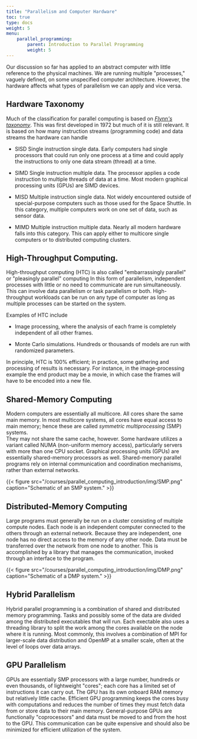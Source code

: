 ```yaml
---
title: "Parallelism and Computer Hardware"
toc: true
type: docs
weight: 5
menu:
    parallel_programming:
        parent: Introduction to Parallel Programming
        weight: 5
---
```


Our discussion so far has applied to an abstract computer with little 
reference to the physical machines.  We are running multiple "processes," vaguely defined, on some unspecified computer architecture.  However, the hardware
affects what types of parallelism we can apply and vice versa.

## Hardware Taxonomy

Much of the classification for parallel computing is based on [_Flynn's taxonomy_](https://en.wikipedia.org/wiki/Flynn%27s_taxonomy). This was first developed in 1972 but much of it is still relevant.  It is based on how many instruction streams (programming code) and data streams the hardware can handle

- SISD
    Single instruction single data.  Early computers had single processors that could run only one process at a time and could apply the instructions to only one data stream (thread) at a time.

- SIMD
    Single instruction multiple data.  The processor applies a code instruction to multiple threads of data at a time.  Most modern graphical processing units (GPUs) are SIMD devices.

- MISD
    Multiple instruction single data.  Not widely encountered outside of special-purpose computers such as those used for the Space Shuttle.  In this category, multiple computers work on one set of data, such as sensor data.

- MIMD
    Multiple instruction multiple data.  Nearly all modern hardware falls into this category.  This can apply either to multicore single computers or to distributed computing clusters.

## High-Throughput Computing.

High-throughput computing (HTC) is also called "embarrassingly parallel" or "pleasingly parallel" computing  In this form of parallelism, independent processes with little or no need to communicate are run simultaneously.  This can involve data parallelism or task parallelism or both.  High-throughput workloads can
be run on any type of computer as long as multiple processes can be started 
on the system.  

Examples of HTC include

- Image processing, where the analysis of each frame is completely independent of all other frames.  

- Monte Carlo simulations.  Hundreds or thousands of models are run with randomized parameters.  

In principle, HTC is 100% efficient; in practice, some gathering and processing of results is necessary.  For instance, in the image-processing example the end product may be a movie, in which case the frames will have to be encoded into a new file.  

## Shared-Memory Computing

Modern computers are essentially all multicore.  All cores share the same
main memory.  In most multicore systems, all cores have equal access to main
memory; hence these are called _symmetric multiprocessing_ (SMP) systems.   
They may not share the same cache, however.  Some hardware utilizes a variant
called NUMA (non-uniform memory access), particularly servers with more than
one CPU socket.  Graphical processing units (GPUs) are essentially shared-memory processors as well.  Shared-memory parallel programs rely on internal
communication and coordination mechanisms, rather than external networks.  

{{< figure src="/courses/parallel_computing_introduction/img/SMP.png" caption="Schematic of an SMP system." >}}

## Distributed-Memory Computing

Large programs must generally be run on a cluster consisting of multiple
compute nodes.  Each node is an independent computer connected to the others
through an external network.  Because they are independent, one node has no
direct access to the memory of any other node.  Data must be transferred over
the network from one node to another.  This is accomplished by a library 
that manages the communication, invoked through an interface to the 
program. 

{{< figure src="/courses/parallel_computing_introduction/img/DMP.png" caption="Schematic of a DMP system." >}}

## Hybrid Parallelism

Hybrid parallel programming is a combination of shared and distributed memory programming.  Tasks and possibly some of the data are divided among the distributed executables that will run.  Each exectable also uses a threading library
to split the work among the cores available on the node where it is running.
Most commonly, this involves a combination of MPI for larger-scale data
distribution and OpenMP at a smaller scale, often at the level of loops over
data arrays.

## GPU Parallelism

GPUs are essentially SMP processors with a large number, hundreds or even thousands, of lightweight "cores"; each core has a limited set of instructions it can carry out.  The GPU has its own onboard RAM memory but relatively little cache.  Efficient GPU programming keeps the cores busy with computations and reduces the number of times they must fetch data from or store data to their main memory.  General-purpose GPUs are functionally "coprocessors" and data must be moved to and from the host to the GPU.  This communication can be quite expensive
and should also be minimized for efficient utilization of the system. 
